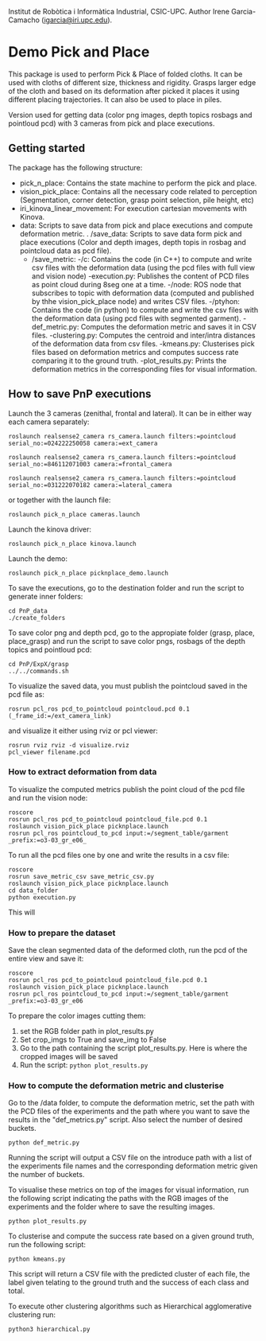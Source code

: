 Institut de Robòtica i Informàtica Industrial, CSIC-UPC.
Author Irene Garcia-Camacho (igarcia@iri.upc.edu).

# Demo Pick and Place

This package is used to perform Pick & Place of folded cloths. It can be used with cloths of different size, thickness and rigidity. Grasps larger edge of the cloth and based on its deformation after picked it places it using different placing trajectories. It can also be used to place in piles.

Version used for getting data (color png images, depth topics rosbags and pointloud pcd) with 3 cameras from pick and place executions.

## Getting started

The package has the following structure:

- pick_n_place: Contains the state machine to perform the pick and place.
- vision_pick_place: Contains all the necessary code related to perception (Segmentation, corner detection, grasp point selection, pile height, etc)
- iri_kinova_linear_movement: For execution cartesian movements with Kinova.
- data: Scripts to save data from pick and place executions and compute deformation metric.
    . /save_data: Scripts to save data form pick and place executions (Color and depth images, depth topis in rosbag and pointcloud data as pcd file).
    - /save_metric: 
        -/c: Contains the code (in C++) to compute and write csv files with the deformation data (using the pcd files with full view and vision node)
            -execution.py: Publishes the content of PCD files as point cloud during 8seg one at a time.
            -/node: ROS node that subscribes to topic with deformation data (computed and published by thhe vision_pick_place node) and writes CSV files.
        -/ptyhon: Contains the code (in python) to compute and write the csv files with the deformation data (using pcd files with segmented garment).
            -def_metric.py: Computes the deformation metric and saves it in CSV files.
            -clustering.py: Computes the centroid and inter/intra distances of the deformation data from csv files.
            -kmeans.py: Clusterises pick files based on deformation metrics and computes success rate comparing it to the ground truth.
            -plot_results.py: Prints the deformation metrics in the corresponding files for visual information.

<!--## Dependencies

For hierarchhical.py

sudp apt get insttal python3-pip
pip3 install -U scikit-learn
pip3 install numpy, pandas, matplotlib
-->

<!--## How to execute PnP demo

First launch the camera node and robot driver, in this example the rs camera and kinova robot:
Launch the camera and the kortex driver:

``roslaunch pick_n_place camera_n_kinova.launch``

Launch the nodes corresponding to the demo (iri_kinova_linear_movement, pick_n_place and vision_pick_place):

``roslaunch pick_n_place picknplace_demo.launch``

This will launch the RVIZ to visualize the perception system and rqt reconfigure to control the demo, which includes the following variables:

The rqt_reconfigure includes the following variables:

- ***Start SM:***
  - **get_grasp_point**: Confirm the grasp point selected (pink point in RVIZ). 
  - **start**: Starts the state machine.
  - **go**: Continues with the placing execution after checking the deformation.
  - **stop**: Stops the state machine.
  - **close_gripper**: gripper closing parameter (1.0 is completely close)
- ***Configuration parameters***:
  - **handeye**: XYZ and RPY offsets for handeye transformation between camera and kinova base.
- ***Test pose parameters:***
  - **test**: Starts the state machine from initial state but for grasping the given position.
  - **frame_id**: Reference frame of the fiven position.
  - **grasp**: Grasping target pose for testing.
-->

## How to save PnP executions

Launch the 3 cameras (zenithal, frontal and lateral). It can be in either way each camera separately:

```
roslaunch realsense2_camera rs_camera.launch filters:=pointcloud serial_no:=024222250058 camera:=ext_camera

roslaunch realsense2_camera rs_camera.launch filters:=pointcloud serial_no:=846112071003 camera:=frontal_camera

roslaunch realsense2_camera rs_camera.launch filters:=pointcloud serial_no:=031222070182 camera:=lateral_camera
```

or together with the launch file:

``roslaunch pick_n_place cameras.launch``

Launch the kinova driver:

``roslaunch pick_n_place kinova.launch``

Launch the demo:

``roslaunch pick_n_place picknplace_demo.launch``


To save the executions, go to the destination folder and run the script to generate inner folders:

```
cd PnP_data
./create_folders
```

To save color png and depth pcd, go to the appropiate folder (grasp, place, place_grasp) and run the script to save color pngs, rosbags of the depth topics and pointloud pcd:

```
cd PnP/ExpX/grasp
../../commands.sh
```


To visualize the saved data, you must publish the pointcloud saved in the pcd file as:

``rosrun pcl_ros pcd_to_pointcloud pointcloud.pcd 0.1 (_frame_id:=/ext_camera_link)``

and visualize it either using rviz or pcl viewer:

```
rosrun rviz rviz -d visualize.rviz
pcl_viewer filename.pcd
```


### How to extract deformation from data

To visualize the computed metrics publish the point cloud of the pcd file and run the vision node:

```
roscore
rosrun pcl_ros pcd_to_pointcloud pointcloud_file.pcd 0.1
roslaunch vision_pick_place picknplace.launch
rosrun pcl_ros pointcloud_to_pcd input:=/segment_table/garment _prefix:=o3-03_gr_e06_
```

To run all the pcd files one by one and write the results in a csv file:

```
roscore
rosrun save_metric_csv save_metric_csv.py
roslaunch vision_pick_place picknplace.launch
cd data_folder
python execution.py
```

This will

### How to prepare the dataset

Save the clean segmented data of the deformed cloth, run the pcd of the entire view and save it:

```
roscore
rosrun pcl_ros pcd_to_pointcloud pointcloud_file.pcd 0.1
roslaunch vision_pick_place picknplace.launch
rosrun pcl_ros pointcloud_to_pcd input:=/segment_table/garment _prefix:=o3-03_gr_e06
```

To prepare the color images cutting them:

1. set the RGB folder path in plot_results.py
2. Set crop_imgs to True and save_img to False
3. Go to the path containing the script plot_results.py. Here is where the cropped images will be saved
4. Run the script: ``python plot_results.py``



### How to compute the deformation metric and clusterise

Go to the /data folder, to compute the deformation metric, set the path with the PCD files of the experiments and the path where you want to save the results in the "def_metrics.py" script. Also select the number of desired buckets.

``python def_metric.py``

Running the script will output a CSV file on the introduce path with a list of the experiments file names and the corresponding deformation metric given the number of buckets.


To visualise these metrics on top of the images for visual information, run the following script indicating the paths with the RGB images of the experiments and the folder where to save the resulting images.

``python plot_results.py``


To clusterise and compute the success rate based on a given ground truth, run the following script:

``python kmeans.py``

This script will return a CSV file with the predicted cluster of each file, the label given telating to the ground truth and the success of each class and total.

To execute other clustering algorithms such as Hierarchical agglomerative clustering run:

``python3 hierarchical.py``


